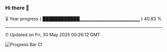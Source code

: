 ### Hi there 👋

⏳ Year progress { ████████████▁▁▁▁▁▁▁▁▁▁▁▁▁▁▁▁▁▁ } 40.83 %

---

⏰ Updated on Fri, 30 May 2025 00:26:12 GMT

![Progress Bar CI](https://github.com/liununu/liununu/workflows/Progress%20Bar%20CI/badge.svg)
